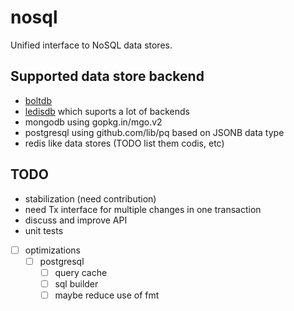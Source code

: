 # nosql
Unified interface to NoSQL data stores.

## Supported data store backend

* [boltdb](https://github.com/boltdb/bolt)
* [ledisdb](https://github.com/siddontang/ledisdb) which suports a lot of backends
* mongodb using gopkg.in/mgo.v2
* postgresql using github.com/lib/pq based on JSONB data type
* redis like data stores (TODO list them codis, etc)

## TODO
* stabilization (need contribution)
* need Tx interface for multiple changes in one transaction
* discuss and improve API
* unit tests
* [ ] optimizations
	* [ ] postgresql
		* [ ] query cache
		* [ ] sql builder
		* [ ] maybe reduce use of fmt
